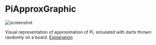 # PiApproxGraphic
![screenshot](https://i.imgur.com/sKqef56.png)

Visual representation of approximation of Pi, simulated with darts thrown randomly on a board.
[Explanation](http://www.thephysicsmill.com/2014/05/03/throwing-darts-pi/)

